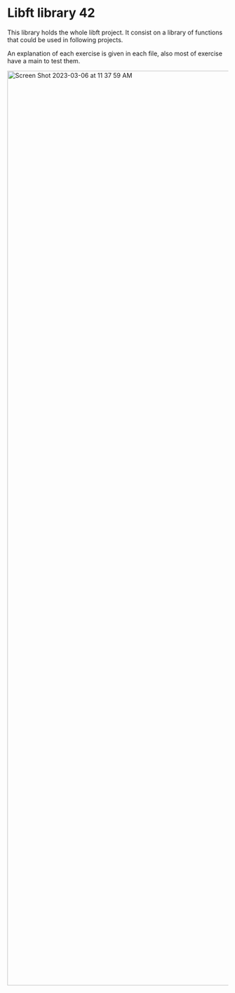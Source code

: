 # Libft library 42

This library holds the whole libft project. It consist on a library of functions that could be used in following projects. 

An explanation of each exercise is given in each file, also most of exercise have a main to test them.

<img width="2084" alt="Screen Shot 2023-03-06 at 11 37 59 AM" src="https://user-images.githubusercontent.com/87651732/223087054-5b5247be-5132-4544-9377-7d197bbe39c3.png">
